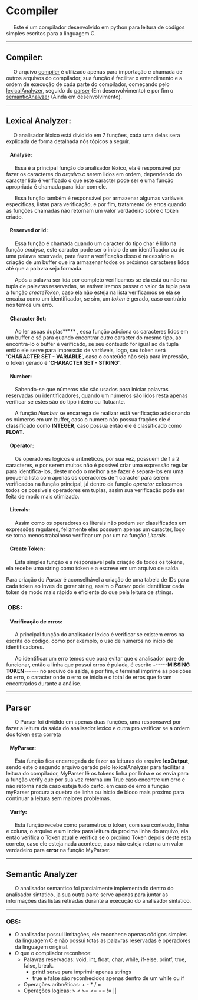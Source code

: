 # Ccompiler

&nbsp;&nbsp;&nbsp;&nbsp;&nbsp;Este é um compilador desenvolvido em python para leitura de códigos simples escritos para a linguagem C.
___
## Compiler:
&nbsp;&nbsp;&nbsp;&nbsp;&nbsp;O arquivo [compiler](https://github.com/VitoReis/Ccompiler/blob/main/compiler.py) é utilizado apenas para importação e chamada de outros arquivos do compilador, sua função é facilitar o entendimento e a ordem de execução de cada parte do compilador, começando pelo [lexicalAnalyzer](https://github.com/VitoReis/Ccompiler/blob/main/lexicalAnalyzer.py), seguido do [parser]() (Em desenvolvimento) e por fim o [semanticAnalyzer]() (Ainda em desenvolvimento).
___

## Lexical Analyzer:
&nbsp;&nbsp;&nbsp;&nbsp;&nbsp;O analisador léxico está dividido em 7 funções, cada uma delas sera explicada de forma detalhada nós tópicos a seguir.

#### &nbsp;&nbsp;&nbsp;Analyse:
&nbsp;&nbsp;&nbsp;&nbsp;&nbsp;&nbsp;Essa é a principal função do analisador léxico, ela é responsável por fazer os caracteres do *arquivo.c* serem lidos em ordem, dependendo do caracter lido é verificado o que este caracter pode ser e uma função apropriada é chamada para lidar com ele.

&nbsp;&nbsp;&nbsp;&nbsp;&nbsp;&nbsp;Essa função também é responsável por armazenar algumas variáveis especificas, listas para verificação, e por fim, tratamento de erros quando as funções chamadas não retornam um valor verdadeiro sobre o token criado.

#### &nbsp;&nbsp;&nbsp;Reserved or Id:
&nbsp;&nbsp;&nbsp;&nbsp;&nbsp;&nbsp;Essa função é chamada quando um caracter do tipo char é lido na função *analyse*, este caracter pode ser o início de um identificador ou de uma palavra reservada, para fazer a verificação disso é necessário a criação de um buffer que ira armazenar todos os próximos caracteres lidos até que a palavra seja formada.

&nbsp;&nbsp;&nbsp;&nbsp;&nbsp;&nbsp;Após a palavra ser lida por completo verificamos se ela está ou não na tupla de palavras reservadas, se estiver iremos passar o valor da tupla para a função *createToken*, caso ela não esteja na lista verificamos se ela se encaixa como um identificador, se sim, um *token* é gerado, caso contrário nós temos um erro.

#### &nbsp;&nbsp;&nbsp;Character Set:
&nbsp;&nbsp;&nbsp;&nbsp;&nbsp;&nbsp;Ao ler aspas duplas**"** , essa função adiciona os caracteres lidos em um buffer e só para quando encontrar outro caracter do mesmo tipo, ao encontra-lo o buffer é verificado, se seu conteúdo for igual ao da tupla então ele serve para impressão de variáveis, logo, seu token será '**CHARACTER SET - VARIABLE**', caso o conteúdo não seja para impressão, o token gerado é '**CHARACTER SET - STRING**'.

#### &nbsp;&nbsp;&nbsp;Number:
&nbsp;&nbsp;&nbsp;&nbsp;&nbsp;&nbsp;Sabendo-se que números não são usados para iniciar palavras reservadas ou identificadores, quando um números são lidos resta apenas verificar se estes são do tipo inteiro ou flutuante.

&nbsp;&nbsp;&nbsp;&nbsp;&nbsp;&nbsp;A função *Number* se encarrega de realizar está verificação adicionando os números em um buffer, caso o numero não possua frações ele é classificado como **INTEGER**, caso possua então ele é classificado como **FLOAT**.

#### &nbsp;&nbsp;&nbsp;Operator:
&nbsp;&nbsp;&nbsp;&nbsp;&nbsp;&nbsp;Os operadores lógicos e aritméticos, por sua vez, possuem de 1 a 2 caracteres, e por serem muitos não é possível criar uma expressão regular para identifica-los, deste modo o melhor a se fazer é separa-los em uma pequena lista com apenas os operadores de 1 caracter para serem verificados na função principal, já dentro da função *operator* colocamos todos os possiveis operadores em tuplas, assim sua verificação pode ser feita de modo mais otimizado.

#### &nbsp;&nbsp;&nbsp;Literals:
&nbsp;&nbsp;&nbsp;&nbsp;&nbsp;&nbsp;Assim como os operadores os literais não podem ser classificados em expressões regulares, felizmente eles possuem apenas um caracter, logo se torna menos trabalhoso verificar um por um na função *Literals*.

#### &nbsp;&nbsp;&nbsp;Create Token:
&nbsp;&nbsp;&nbsp;&nbsp;&nbsp;&nbsp;Esta simples função é a responsável pela criação de todos os tokens, ela recebe uma string como token e a escreve em um arquivo de saída.

Para criação do *Parser* é aconselhável a criação de uma tabela de IDs para cada token ao inves de gerar string, assim o *Parser* pode identificar cada token de modo mais rápido e eficiente do que pela leitura de strings.
### &nbsp;OBS:
#### &nbsp;&nbsp;&nbsp;Verificação de erros:
&nbsp;&nbsp;&nbsp;&nbsp;&nbsp;&nbsp;A principal função do analisador léxico é verificar se existem erros na escrita do código, como por exemplo, o uso de números no início de identificadores.

&nbsp;&nbsp;&nbsp;&nbsp;&nbsp;&nbsp;Ao identificar um erro temos que para evitar que o analisador pare de funcionar, então a linha que possui erros é pulada, é escrito **------MISSING TOKEN------** no arquivo de saída, e por fim, o terminal imprime as posições do erro, o caracter onde o erro se inicia e o total de erros que foram encontrados durante a análise.

___
## Parser
&nbsp;&nbsp;&nbsp;&nbsp;&nbsp;&nbsp;O Parser foi dividido em apenas duas funções, uma responsavel por fazer a leitura da saida do analisador lexico e outra pro verificar se a ordem dos token esta correta

#### &nbsp;&nbsp;&nbsp;MyParser:
&nbsp;&nbsp;&nbsp;&nbsp;&nbsp;&nbsp;Esta função fica encarregada de fazer as leituras do arquivo **lexOutput**, sendo este o segundo arquivo gerado pelo lexicalAnalyzer para facilitar a leitura do compilador, MyParser lê os tokens linha por linha e os envia para a função verify que por sua vez retorna um True caso encontre um erro e não retorna nada caso esteja tudo certo, em caso de erro a função myParser procura a quebra de linha ou inicio de bloco mais proximo para continuar a leitura sem maiores problemas.

#### &nbsp;&nbsp;&nbsp;Verify:
&nbsp;&nbsp;&nbsp;&nbsp;&nbsp;&nbsp;Esta função recebe como parametros o token, com seu conteudo, linha e coluna, o arquivo e um index para leitura da proxima linha do arquivo, ela então verifica o Token atual e verifica se o proximo Token depois deste esta correto, caso ele esteja nada acontece, caso não esteja retorna um valor verdadeiro para **error** na função MyParser.
___
## Semantic Analyzer
&nbsp;&nbsp;&nbsp;&nbsp;&nbsp;&nbsp;O analisador semantico foi parcialmente implementado dentro do analisador sintatico, ja sua outra parte serve apenas para juntar as informações das listas retiradas durante a execução do analisador sintatico.

___
### OBS:
* O analisador possui limitações, ele reconhece apenas códigos simples da linguagem C e não possui totas as palavras reservadas e operadores da linguagem original.
* O que o compilador reconhece:
  * Palavras reservadas: void, int, float, char, while, if-else, printf, true, false, break.
    * printf serve para imprimir apenas strings
    * true e false são reconhecidos apenas dentro de um while ou if
  * Operações aritméticas: + - * / =
  * Operações logicas: > < >= <= == != ||